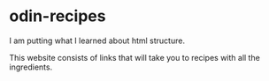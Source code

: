 # odin-recipes

I am putting what I learned about html structure. 

This website consists of links that will take you to recipes with all the ingredients. 